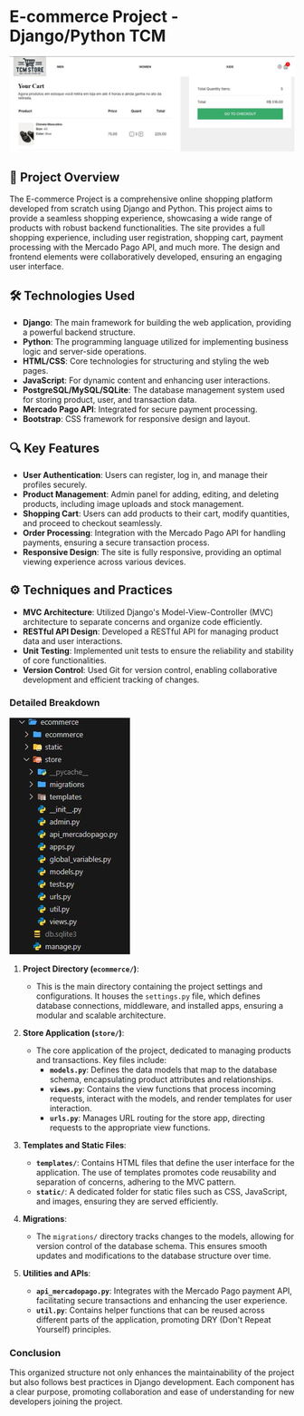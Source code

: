 # E-commerce Project - Django/Python TCM

![E-commerce Banner](/ecommerce/static/images/Captura.JPG) 

## 📖 Project Overview

The E-commerce Project is a comprehensive online shopping platform developed from scratch using Django and Python. This project aims to provide a seamless shopping experience, showcasing a wide range of products with robust backend functionalities. The site provides a full shopping experience, including user registration, shopping cart, payment processing with the Mercado Pago API, and much more. The design and frontend elements were collaboratively developed, ensuring an engaging user interface.

## 🛠️ Technologies Used

- **Django**: The main framework for building the web application, providing a powerful backend structure.
- **Python**: The programming language utilized for implementing business logic and server-side operations.
- **HTML/CSS**: Core technologies for structuring and styling the web pages.
- **JavaScript**: For dynamic content and enhancing user interactions.
- **PostgreSQL/MySQL/SQLite**: The database management system used for storing product, user, and transaction data.
- **Mercado Pago API**: Integrated for secure payment processing.
- **Bootstrap**: CSS framework for responsive design and layout.

## 🔍 Key Features

- **User Authentication**: Users can register, log in, and manage their profiles securely.
- **Product Management**: Admin panel for adding, editing, and deleting products, including image uploads and stock management.
- **Shopping Cart**: Users can add products to their cart, modify quantities, and proceed to checkout seamlessly.
- **Order Processing**: Integration with the Mercado Pago API for handling payments, ensuring a secure transaction process.
- **Responsive Design**: The site is fully responsive, providing an optimal viewing experience across various devices.

## ⚙️ Techniques and Practices

- **MVC Architecture**: Utilized Django's Model-View-Controller (MVC) architecture to separate concerns and organize code efficiently.
- **RESTful API Design**: Developed a RESTful API for managing product data and user interactions.
- **Unit Testing**: Implemented unit tests to ensure the reliability and stability of core functionalities.
- **Version Control**: Used Git for version control, enabling collaborative development and efficient tracking of changes.


### Detailed Breakdown

![Site_estruture](/ecommerce/static/images/site_extrutur.JPG)

1. **Project Directory (`ecommerce/`)**:
   - This is the main directory containing the project settings and configurations. It houses the `settings.py` file, which defines database connections, middleware, and installed apps, ensuring a modular and scalable architecture.

2. **Store Application (`store/`)**:
   - The core application of the project, dedicated to managing products and transactions. Key files include:
     - **`models.py`**: Defines the data models that map to the database schema, encapsulating product attributes and relationships.
     - **`views.py`**: Contains the view functions that process incoming requests, interact with the models, and render templates for user interaction.
     - **`urls.py`**: Manages URL routing for the store app, directing requests to the appropriate view functions.

3. **Templates and Static Files**:
   - **`templates/`**: Contains HTML files that define the user interface for the application. The use of templates promotes code reusability and separation of concerns, adhering to the MVC pattern.
   - **`static/`**: A dedicated folder for static files such as CSS, JavaScript, and images, ensuring they are served efficiently.

4. **Migrations**:
   - The `migrations/` directory tracks changes to the models, allowing for version control of the database schema. This ensures smooth updates and modifications to the database structure over time.


5. **Utilities and APIs**:
   - **`api_mercadopago.py`**: Integrates with the Mercado Pago payment API, facilitating secure transactions and enhancing the user experience.
   - **`util.py`**: Contains helper functions that can be reused across different parts of the application, promoting DRY (Don't Repeat Yourself) principles.

### Conclusion

This organized structure not only enhances the maintainability of the project but also follows best practices in Django development. Each component has a clear purpose, promoting collaboration and ease of understanding for new developers joining the project.

